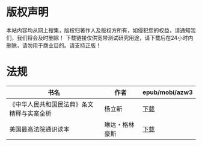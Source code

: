 # 版权声明

本站内容均从网上搜集，版权归著作人及版权方所有，如侵犯您的权益，请通知我们，我们将会及时删除！ 下载链接仅供宽带测试研究用途，请下载后在24小时内删除，请勿用于商业目的。请支持正版！

# 法规

| 书名 | 作者 | epub/mobi/azw3 |
| --- | --- | --- |
| 《中华人民共和国民法典》条文精释与实案全析 | 杨立新 | [下载](https://url89.ctfile.com/f/31084289-1375508884-69560f?p=8866) |
| 美国最高法院通识读本 | 琳达・格林豪斯 | [下载](https://url89.ctfile.com/f/31084289-1357005652-1c199f?p=8866) |
